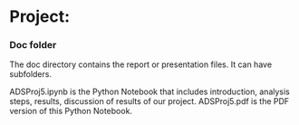 # Project: 
### Doc folder

The doc directory contains the report or presentation files. It can have subfolders.  

ADSProj5.ipynb is the Python Notebook that includes introduction, analysis steps, results, discussion of results of our project.
ADSProj5.pdf is the PDF version of this Python Notebook. 
